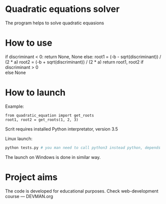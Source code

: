 # Quadratic equations solver
The program helps to solve quadratic equasions

# How to use
 if discriminant < 0:
        return None, None
    else:
        root1 = (-b - sqrt(discriminant)) / (2 * a)
        root2 = (-b + sqrt(discriminant)) / (2 * a)
        return root1, root2 if discriminant > 0 \
    else None

# How to launch

Example:

```
from quadratic_equation import get_roots
root1, root2 = get_roots(1, 2, 3)
```

Scrit requires installed Python interpretator, version 3.5

Linux launch:

```bash
python tests.py # you man need to call python3 instead python, depends on one's operating system settings
```

The launch on Windows is done in similar way.

# Project aims

The code is developed for educational purposes. Check web-development course ― DEVMAN.org
